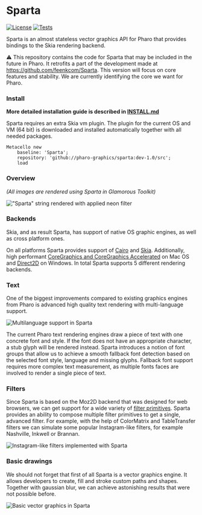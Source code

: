 # Sparta

[![License](https://img.shields.io/github/license/pharo-graphics/sparta.svg)](./LICENSE)
[![Tests](https://github.com/pharo-graphics/sparta/actions/workflows/test.yml/badge.svg)](https://github.com/pharo-graphics/sparta/actions/workflows/test.yml)

Sparta is an almost stateless vector graphics API for Pharo that provides bindings to the Skia rendering backend.

:warning:
This repository contains the code for Sparta that may be included in the future in Pharo.
It retrofits a part of the development made at https://github.com/feenkcom/Sparta.
This version will focus on core features and stability.
We are currently identifying the core we want for Pharo.

### Install

**More detailed installation guide is described in [INSTALL.md](INSTALL.md)**

Sparta requires an extra Skia vm plugin. The plugin for the current OS and VM (64 bit) is downloaded and installed automatically together with all needed packages.

```smalltalk 
Metacello new
    baseline: 'Sparta';
    repository: 'github://pharo-graphics/sparta:dev-1.0/src';
    load
```

### Overview
*(All images are rendered using Sparta in Glamorous Toolkit)*

!["Sparta" string rendered with applied neon filter](screenshots/Sparta-v1-Neon.png "Neon filter")

### Backends
Skia, and as result Sparta, has support of native OS graphic engines, as well as cross platform ones.

On all platforms Sparta provides support of [Cairo](https://cairographics.org) and [Skia](https://skia.org/). Additionally, high performant [CoreGraphics and CoreGraphics Accelerated](https://developer.apple.com/reference/coregraphics) on Mac OS and [Direct2D](https://msdn.microsoft.com/en-us/library/windows/desktop/dd317121(v=vs.85).aspx) on Windows.
In total Sparta supports 5 different rendering backends. 

### Text
One of the biggest improvements compared to existing graphics engines from Pharo is advanced high quality text rendering with multi-language support.

![Multilanguage support in Sparta](screenshots/Sparta-v1-Multilanguage.png "Sparta Multilanguage")

The current Pharo text rendering engines draw a piece of text with one concrete font and style. If the font does not have an appropriate character, a stub glyph will be rendered instead.
Sparta introduces a notion of font groups that allow us to achieve a smooth fallback font detection based on the selected font style, language and missing glyphs. Fallback font support requires more complex text measurement, as multiple fonts faces are involved to render a single piece of text.

### Filters
Since Sparta is based on the Moz2D backend that was designed for web browsers, we can get support for a wide variety of [filter primitives](https://www.w3.org/TR/SVG/filters.html). Sparta provides an ability to compose multiple filter primitives to get a single, advanced filter. For example, with the help of ColorMatrix and TableTransfer filters we can simulate some popular Instagram-like filters, for example Nashville, Inkwell or Brannan.

![Instagram-like filters implemented with Sparta](screenshots/Sparta-v1-Filters.png "Sparta Filters")

### Basic drawings
We should not forget that first of all Sparta is a vector graphics engine. It allows developers to create, fill and stroke custom paths and shapes. Together with gaussian blur, we can achieve astonishing results that were not possible before.

![Basic vector graphics in Sparta](screenshots/Sparta-v1-Shapes.png "Sparta Shapes")
